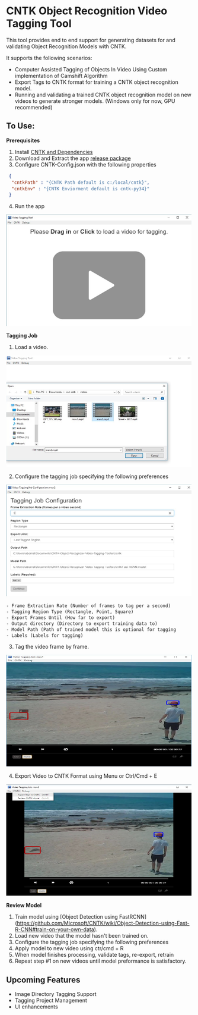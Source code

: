 # CNTK Object Recognition Video Tagging Tool

This tool provides end to end support for generating datasets for and validating Object Recognition Models with CNTK.

It supports the following scenarios:

- Computer Assisted Tagging of Objects In Video Using Custom implementation of Camshift Algorithm
- Export Tags to CNTK format for training a CNTK object recognition model.
- Running and validating a trained CNTK object recognition model on new videos to generate stronger models. (Windows only for now, GPU recommended)

## To Use:
**Prerequisites** 
 1. Install [CNTK and Dependencies](https://github.com/Microsoft/CNTK/wiki/Object-Detection-using-Fast-R-CNN#setup)
 2. Download and Extract the app [release package](https://github.com/CatalystCode/CNTK-Object-Recognition-Video-Tagging-Tool/releases)
 3. Configure CNTK-Config.json with the following properties
  ```json
   {
    "cntkPath" : "{CNTK Path default is c:/local/cntk}", 
    "cntkEnv" : "{CNTK Enviorment default is cntk-py34}" 
   }
  ```
 4. Run the app
 
 <img src="/media/1_home.jpg" alt="Home Page" height="300" width="500"/>
 
**Tagging Job**
 1. Load a video.
  
  <img src="/media/2_load.jpg" alt="Home Page" height="300" width="500"/>
   
 2. Configure the tagging job specifying the following preferences
 
  <img src="/media/3 _Job_Configuration.jpg" alt="Home Page" height="300" width="500"/>

    - Frame Extraction Rate (Number of frames to tag per a second)
    - Tagging Region Type (Rectangle, Point, Square)
    - Export Frames Until (How far to export)
    - Output directory (Directory to export training data to)
    - Model Path (Path of trained model this is optional for tagging 
    - Labels (Labels for tagging)
    
 3. Tag the video frame by frame.
 
  <img src="/media/4_Tagging_Job.jpg" alt="Home Page" height="300" width="500"/>

 4. Export Video to CNTK Format using Menu or Ctrl/Cmd + E
 
  <img src="/media/5_Export.jpg" alt="Home Page" height="300" width="500"/>

 
**Review Model**
 1. Train model using [Object Detection using FastRCNN] (https://github.com/Microsoft/CNTK/wiki/Object-Detection-using-Fast-R-CNN#train-on-your-own-data).
 2. Load new video that the model hasn't been trained on.
 3. Configure the tagging job specifying the following preferences
 4. Apply model to new video using ctr/cmd + R
 5. When model finishes processing, validate tags, re-export, retrain
 6. Repeat step #1 on new videos until model preformance is satisfactory.  

## Upcoming Features
- Image Directory Tagging Support
- Tagging Project Management 
- UI enhancements 
